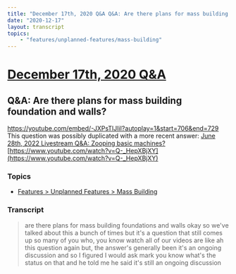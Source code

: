 ```yaml
---
title: "December 17th, 2020 Q&A Q&A: Are there plans for mass building foundation and walls?"
date: "2020-12-17"
layout: transcript
topics:
    - "features/unplanned-features/mass-building"
---
```

# [December 17th, 2020 Q&A](../2020-12-17.md)
## Q&A: Are there plans for mass building foundation and walls?
https://youtube.com/embed/-JXPsTlJIiI?autoplay=1&start=706&end=729
This question was possibly duplicated with a more recent answer: [June 28th, 2022 Livestream Q&A: Zooping basic machines?](./yt-Q-_HepXBjXY.md) [https://www.youtube.com/watch?v=Q-_HepXBjXY](https://www.youtube.com/watch?v=Q-_HepXBjXY)


### Topics
* [Features > Unplanned Features > Mass Building](../topics/features/unplanned-features/mass-building.md)

### Transcript

> are there plans for mass building foundations and walls okay so we've talked about this a bunch of times but it's a question that still comes up so many of you who, you know watch all of our videos are like ah this question again but, the answer's generally been it's an ongoing discussion and so I figured I would ask mark you know what's the status on that and he told me he said it's still an ongoing discussion
